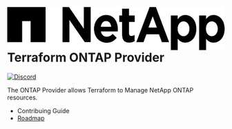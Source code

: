 <!-- markdownlint-disable first-line-h1 no-inline-html -->
<a href="https://netapp.com">
  <picture>
    <source media="(prefers-color-scheme: dark)" srcset=".github/NTAP_BIG.D.png">
    <source media="(prefers-color-scheme: light)" srcset=".github/NTAP_BIG.png">
    <img src=".github/NTAP_BIG.png" alt="NetApp logo" title="NetApp" align="right" height="100">
  </picture>
</a>

# Terraform ONTAP Provider

[![Discord](https://img.shields.io/discord/855068651522490400)](https://discord.gg/NetApp)

The ONTAP Provider allows Terraform to Manage NetApp ONTAP resources.

- Contribuing Guide
- [Roadmap](https://github.com/orgs/NetApp/projects/7)
